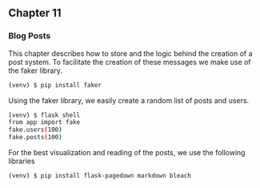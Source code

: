 ## Chapter 11
### Blog Posts

This chapter describes how to store and the logic behind the creation of a post system. To facilitate the creation of these messages we make use of the faker library.

```bash
(venv) $ pip install faker
```

Using the faker library, we easily create a random list of posts and users.

```bash
(venv) $ flask shell
from app import fake
fake.users(100)
fake.posts(100)
```

For the best visualization and reading of the posts, we use the following libraries

```bash
(venv) $ pip install flask-pagedown markdown bleach
```
